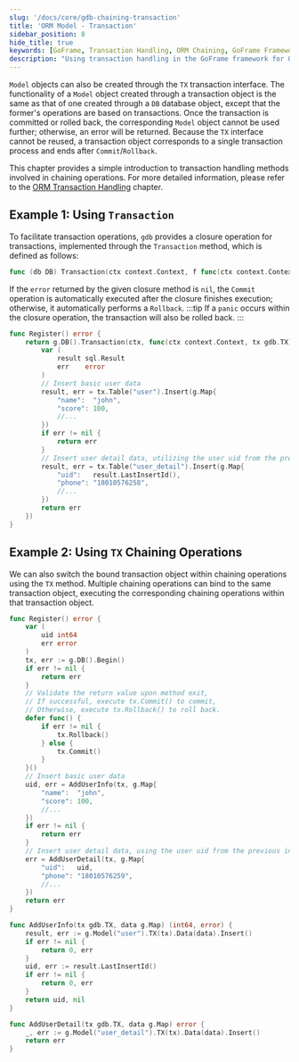 ```yaml
---
slug: '/docs/core/gdb-chaining-transaction'
title: 'ORM Model - Transaction'
sidebar_position: 8
hide_title: true
keywords: [GoFrame, Transaction Handling, ORM Chaining, GoFrame Framework, Transaction, TX Interface, Database Object, Transaction Object, Chaining Operations, Commit/Rollback]
description: "Using transaction handling in the GoFrame framework for ORM chaining methods. Through the Transaction and TX interfaces, transactional operations on the database can be achieved to ensure data consistency and reliability. Provides a detailed explanation of using the TX interface to create Model objects and the commit and rollback mechanisms in transaction handling."
---
```


`Model` objects can also be created through the `TX` transaction interface. The functionality of a `Model` object created through a transaction object is the same as that of one created through a `DB` database object, except that the former's operations are based on transactions. Once the transaction is committed or rolled back, the corresponding `Model` object cannot be used further; otherwise, an error will be returned. Because the `TX` interface cannot be reused, a transaction object corresponds to a single transaction process and ends after `Commit`/`Rollback`.

This chapter provides a simple introduction to transaction handling methods involved in chaining operations. For more detailed information, please refer to the [ORM Transaction Handling](../ORM事务处理/ORM事务处理.md) chapter.

## Example 1: Using `Transaction`

To facilitate transaction operations, `gdb` provides a closure operation for transactions, implemented through the `Transaction` method, which is defined as follows:

```go
func (db DB) Transaction(ctx context.Context, f func(ctx context.Context, tx TX) error) (err error)
```

If the `error` returned by the given closure method is `nil`, the `Commit` operation is automatically executed after the closure finishes execution; otherwise, it automatically performs a `Rollback`.
:::tip
If a `panic` occurs within the closure operation, the transaction will also be rolled back.
:::
```go
func Register() error {
    return g.DB().Transaction(ctx, func(ctx context.Context, tx gdb.TX) error {
        var (
            result sql.Result
            err    error
        )
        // Insert basic user data
        result, err = tx.Table("user").Insert(g.Map{
            "name":  "john",
            "score": 100,
            //...
        })
        if err != nil {
            return err
        }
        // Insert user detail data, utilizing the user uid from the previous insertion
        result, err = tx.Table("user_detail").Insert(g.Map{
            "uid":   result.LastInsertId(),
            "phone": "18010576258",
            //...
        })
        return err
    })
}
```

## Example 2: Using `TX` Chaining Operations

We can also switch the bound transaction object within chaining operations using the `TX` method. Multiple chaining operations can bind to the same transaction object, executing the corresponding chaining operations within that transaction object.

```go
func Register() error {
    var (
        uid int64
        err error
    )
    tx, err := g.DB().Begin()
    if err != nil {
        return err
    }
    // Validate the return value upon method exit,
    // If successful, execute tx.Commit() to commit,
    // Otherwise, execute tx.Rollback() to roll back.
    defer func() {
        if err != nil {
            tx.Rollback()
        } else {
            tx.Commit()
        }
    }()
    // Insert basic user data
    uid, err = AddUserInfo(tx, g.Map{
        "name":  "john",
        "score": 100,
        //...
    })
    if err != nil {
        return err
    }
    // Insert user detail data, using the user uid from the previous insertion
    err = AddUserDetail(tx, g.Map{
        "uid":   uid,
        "phone": "18010576259",
        //...
    })
    return err
}

func AddUserInfo(tx gdb.TX, data g.Map) (int64, error) {
    result, err := g.Model("user").TX(tx).Data(data).Insert()
    if err != nil {
        return 0, err
    }
    uid, err := result.LastInsertId()
    if err != nil {
        return 0, err
    }
    return uid, nil
}

func AddUserDetail(tx gdb.TX, data g.Map) error {
    _, err := g.Model("user_detail").TX(tx).Data(data).Insert()
    return err
}
```